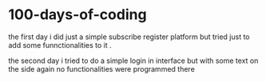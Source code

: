 # 100-days-of-coding

the first day i did just a simple subscribe register platform but tried just to add some funnctionalities to it .

the second day i tried to do a simple login in interface but with some text on the side again no functionalities were programmed there